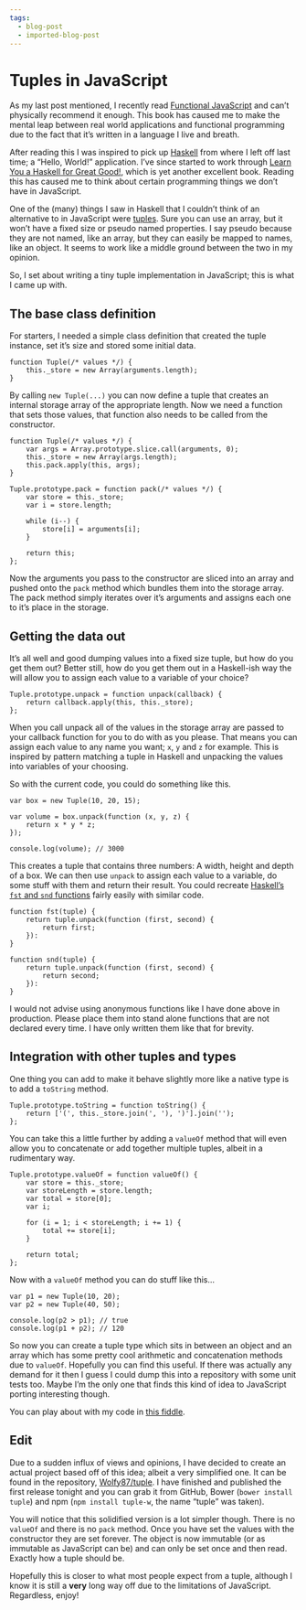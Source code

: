 ```yaml
---
tags:
  - blog-post
  - imported-blog-post
---
```

# Tuples in JavaScript

As my last post mentioned, I recently read [Functional JavaScript](http://shop.oreilly.com/product/0636920028857.do) and can’t physically recommend it enough. This book has caused me to make the mental leap between real world applications and functional programming due to the fact that it’s written in a language I live and breath.

After reading this I was inspired to pick up [Haskell](http://www.haskell.org/) from where I left off last time; a “Hello, World!” application. I’ve since started to work through [Learn You a Haskell for Great Good!](http://learnyouahaskell.com/), which is yet another excellent book. Reading this has caused me to think about certain programming things we don’t have in JavaScript.

One of the (many) things I saw in Haskell that I couldn’t think of an alternative to in JavaScript were [tuples](https://en.wikipedia.org/wiki/Tuple). Sure you can use an array, but it won’t have a fixed size or pseudo named properties. I say pseudo because they are not named, like an array, but they can easily be mapped to names, like an object. It seems to work like a middle ground between the two in my opinion.

So, I set about writing a tiny tuple implementation in JavaScript; this is what I came up with.

## The base class definition

For starters, I needed a simple class definition that created the tuple instance, set it’s size and stored some initial data.

```
function Tuple(/* values */) {
    this._store = new Array(arguments.length);
}
```

By calling `new Tuple(...)` you can now define a tuple that creates an internal storage array of the appropriate length. Now we need a function that sets those values, that function also needs to be called from the constructor.

```
function Tuple(/* values */) {
    var args = Array.prototype.slice.call(arguments, 0);
    this._store = new Array(args.length);
    this.pack.apply(this, args);
}

Tuple.prototype.pack = function pack(/* values */) {
    var store = this._store;
    var i = store.length;

    while (i--) {
        store[i] = arguments[i];
    }

    return this;
};
```

Now the arguments you pass to the constructor are sliced into an array and pushed onto the `pack` method which bundles them into the storage array. The pack method simply iterates over it’s arguments and assigns each one to it’s place in the storage.

## Getting the data out

It’s all well and good dumping values into a fixed size tuple, but how do you get them out? Better still, how do you get them out in a Haskell-ish way the will allow you to assign each value to a variable of your choice?

```
Tuple.prototype.unpack = function unpack(callback) {
    return callback.apply(this, this._store);
};
```

When you call unpack all of the values in the storage array are passed to your callback function for you to do with as you please. That means you can assign each value to any name you want; `x`, `y` and `z` for example. This is inspired by pattern matching a tuple in Haskell and unpacking the values into variables of your choosing.

So with the current code, you could do something like this.

```
var box = new Tuple(10, 20, 15);

var volume = box.unpack(function (x, y, z) {
    return x * y * z;
});

console.log(volume); // 3000
```

This creates a tuple that contains three numbers: A width, height and depth of a box. We can then use `unpack` to assign each value to a variable, do some stuff with them and return their result. You could recreate [Haskell’s `fst` and `snd` functions](https://en.wikibooks.org/wiki/Haskell/Lists_and_tuples#Example:_fst_and_snd) fairly easily with similar code.

```
function fst(tuple) {
    return tuple.unpack(function (first, second) {
        return first;
    }):
}

function snd(tuple) {
    return tuple.unpack(function (first, second) {
        return second;
    }):
}
```

I would not advise using anonymous functions like I have done above in production. Please place them into stand alone functions that are not declared every time. I have only written them like that for brevity.

## Integration with other tuples and types

One thing you can add to make it behave slightly more like a native type is to add a `toString` method.

```
Tuple.prototype.toString = function toString() {
    return ['(', this._store.join(', '), ')'].join('');
};
```

You can take this a little further by adding a `valueOf` method that will even allow you to concatenate or add together multiple tuples, albeit in a rudimentary way.

```
Tuple.prototype.valueOf = function valueOf() {
    var store = this._store;
    var storeLength = store.length;
    var total = store[0];
    var i;

    for (i = 1; i < storeLength; i += 1) {
        total += store[i];
    }

    return total;
};
```

Now with a `valueOf` method you can do stuff like this…

```
var p1 = new Tuple(10, 20);
var p2 = new Tuple(40, 50);

console.log(p2 > p1); // true
console.log(p1 + p2); // 120
```

So now you can create a tuple type which sits in between an object and an array which has some pretty cool arithmetic and concatenation methods due to `valueOf`. Hopefully you can find this useful. If there was actually any demand for it then I guess I could dump this into a repository with some unit tests too. Maybe I’m the only one that finds this kind of idea to JavaScript porting interesting though.

You can play about with my code in [this fiddle](http://jsfiddle.net/Wolfy87/nuGWQ/).

## Edit

Due to a sudden influx of views and opinions, I have decided to create an actual project based off of this idea; albeit a very simplified one. It can be found in the repository, [Wolfy87/tuple](https://github.com/Wolfy87/tuple). I have finished and published the first release tonight and you can grab it from GitHub, Bower (`bower install tuple`) and npm (`npm install tuple-w`, the name “tuple” was taken).

You will notice that this solidified version is a lot simpler though. There is no `valueOf` and there is no `pack` method. Once you have set the values with the constructor they are set forever. The object is now immutable (or as immutable as JavaScript can be) and can only be set once and then read. Exactly how a tuple should be.

Hopefully this is closer to what most people expect from a tuple, although I know it is still a **very** long way off due to the limitations of JavaScript. Regardless, enjoy!
